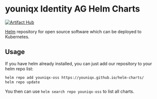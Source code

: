 # youniqx Identity AG Helm Charts

[![Artifact Hub](https://img.shields.io/endpoint?url=https://artifacthub.io/badge/repository/youniqx-oss)](https://artifacthub.io/packages/search?repo=youniqx-oss)

[Helm](https://helm.sh) repository for open source software which can be
deployed to Kubernetes.

## Usage

If you have helm already installed, you can just add our repository to your
helm repo list:

```bash
helm repo add youniqx-oss https://youniqx.github.io/helm-charts/
helm repo update
```

You then can use `helm search repo youniqx-oss` to list all charts.
